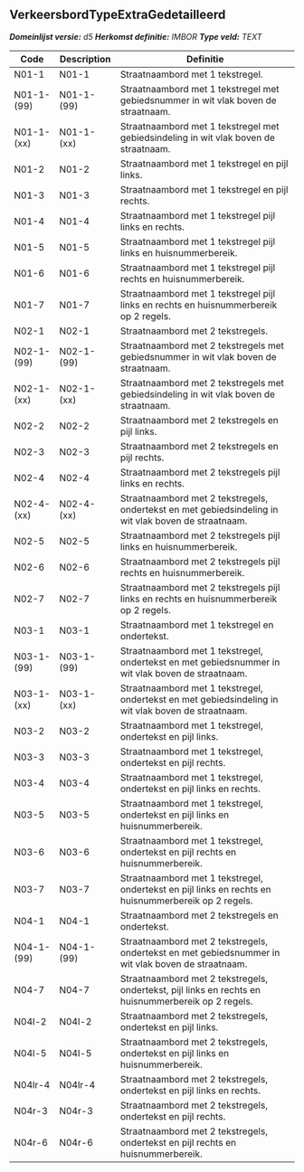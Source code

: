 ﻿## VerkeersbordTypeExtraGedetailleerd

*__Domeinlijst versie:__ d5*
*__Herkomst definitie:__ IMBOR*
*__Type veld:__ TEXT*

|__Code__ |__Description__ |__Definitie__	|
|	---	|	---	|   ---	| 
| N01-1 | N01-1 | Straatnaambord met 1 tekstregel. |
| N01-1-(99) | N01-1-(99) | Straatnaambord met 1 tekstregel met gebiedsnummer in wit vlak boven de straatnaam. |
| N01-1-(xx) | N01-1-(xx) | Straatnaambord met 1 tekstregel met gebiedsindeling in wit vlak boven de straatnaam. |
| N01-2 | N01-2 | Straatnaambord met 1 tekstregel en pijl links. |
| N01-3 | N01-3 | Straatnaambord met 1 tekstregel en pijl rechts. |
| N01-4 | N01-4 | Straatnaambord met 1 tekstregel pijl links en rechts. |
| N01-5 | N01-5 | Straatnaambord met 1 tekstregel pijl links en huisnummerbereik. |
| N01-6 | N01-6 | Straatnaambord met 1 tekstregel pijl rechts en huisnummerbereik. |
| N01-7 | N01-7 | Straatnaambord met 1 tekstregel pijl links en rechts en huisnummerbereik op 2 regels. |
| N02-1 | N02-1 | Straatnaambord met 2 tekstregels. |
| N02-1-(99) | N02-1-(99) | Straatnaambord met 2 tekstregels met gebiedsnummer in wit vlak boven de straatnaam. |
| N02-1-(xx) | N02-1-(xx) | Straatnaambord met 2 tekstregels met gebiedsindeling in wit vlak boven de straatnaam. |
| N02-2 | N02-2 | Straatnaambord met 2 tekstregels en pijl links. |
| N02-3 | N02-3 | Straatnaambord met 2 tekstregels en pijl rechts. |
| N02-4 | N02-4 | Straatnaambord met 2 tekstregels pijl links en rechts. |
| N02-4-(xx) | N02-4-(xx) | Straatnaambord met 2 tekstregels, ondertekst en met gebiedsindeling in wit vlak boven de straatnaam. |
| N02-5 | N02-5 | Straatnaambord met 2 tekstregels pijl links en huisnummerbereik. |
| N02-6 | N02-6 | Straatnaambord met 2 tekstregels pijl rechts en huisnummerbereik. |
| N02-7 | N02-7 | Straatnaambord met 2 tekstregels pijl links en rechts en huisnummerbereik op 2 regels. |
| N03-1 | N03-1 | Straatnaambord met 1 tekstregel en ondertekst. |
| N03-1-(99) | N03-1-(99) | Straatnaambord met 1 tekstregel, ondertekst en met gebiedsnummer in wit vlak boven de straatnaam. |
| N03-1-(xx) | N03-1-(xx) | Straatnaambord met 1 tekstregel, ondertekst en met gebiedsindeling in wit vlak boven de straatnaam. |
| N03-2 | N03-2 | Straatnaambord met 1 tekstregel, ondertekst en pijl links. |
| N03-3 | N03-3 | Straatnaambord met 1 tekstregel, ondertekst en pijl rechts. |
| N03-4 | N03-4 | Straatnaambord met 1 tekstregel, ondertekst en pijl links en rechts. |
| N03-5 | N03-5 | Straatnaambord met 1 tekstregel, ondertekst en pijl links en huisnummerbereik. |
| N03-6 | N03-6 | Straatnaambord met 1 tekstregel, ondertekst en pijl rechts en huisnummerbereik. |
| N03-7 | N03-7 | Straatnaambord met 1 tekstregel, ondertekst en pijl links en rechts en huisnummerbereik op 2 regels. |
| N04-1 | N04-1 | Straatnaambord met 2 tekstregels en ondertekst. |
| N04-1-(99) | N04-1-(99) | Straatnaambord met 2 tekstregels, ondertekst en met gebiedsnummer in wit vlak boven de straatnaam. |
| N04-7 | N04-7 | Straatnaambord met 2 tekstregels, ondertekst, pijl links en rechts en huisnummerbereik op 2 regels. |
| N04l-2 | N04l-2 | Straatnaambord met 2 tekstregels, ondertekst en pijl links. |
| N04l-5 | N04l-5 | Straatnaambord met 2 tekstregels, ondertekst en pijl links en huisnummerbereik. |
| N04lr-4 | N04lr-4 | Straatnaambord met 2 tekstregels, ondertekst en pijl links en rechts. |
| N04r-3 | N04r-3 | Straatnaambord met 2 tekstregels, ondertekst en pijl rechts. |
| N04r-6 | N04r-6 | Straatnaambord met 2 tekstregels, ondertekst en pijl rechts en huisnummerbereik. |
